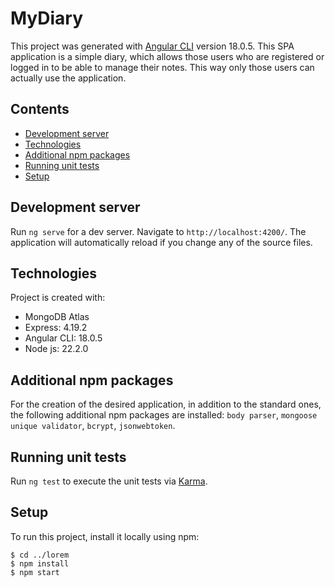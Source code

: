 # MyDiary

This project was generated with [Angular CLI](https://github.com/angular/angular-cli) version 18.0.5.
This SPA application is a simple diary, which allows those users who are registered or logged in to be able to manage their notes. This way only those users can actually use the application.

## Contents
* [Development server](#development-server)
* [Technologies](#technologies)
* [Аdditional npm packages](#аdditional-npm-packages)
* [Running unit tests](#running-unit-tests)
* [Setup](#setup)

## Development server

Run `ng serve` for a dev server. Navigate to `http://localhost:4200/`. The application will automatically reload if you change any of the source files.

## Technologies
Project is created with:
* MongoDB Atlas
* Express: 4.19.2
* Angular CLI: 18.0.5
* Node js: 22.2.0

## Аdditional npm packages

For the creation of the desired application, in addition to the standard ones, the following additional npm packages are installed: `body parser`, `mongoose unique validator`, `bcrypt`, `jsonwebtoken`. 

## Running unit tests

Run `ng test` to execute the unit tests via [Karma](https://karma-runner.github.io).


## Setup

To run this project, install it locally using npm:

```
$ cd ../lorem
$ npm install
$ npm start
```
